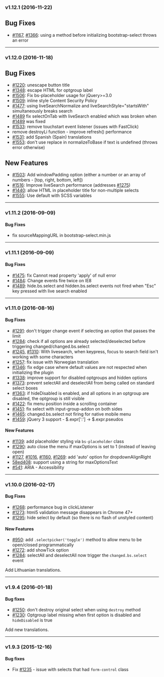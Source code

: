 ### v1.12.1 (2016-11-22)

## Bug Fixes
* [#1167], [#1366]: using a method before initializing bootstrap-select throws an error

[#1167]: https://github.com/silviomoreto/bootstrap-select/issues/1167
[#1366]: https://github.com/silviomoreto/bootstrap-select/issues/1366

-------------------

### v1.12.0 (2016-11-18)

## Bug Fixes
* [#1220]: unescape button title
* [#1348]: escape HTML for optgroup label
* [#1506]: Fix bs-placeholder usage for jQuery>=3.0
* [#1509]: inline style Content Security Policy
* [#1477]: using liveSearchNormalize and liveSearchStyle="startsWith" simultaneously breaks search
* [#1489] fix selectOnTab with liveSearch enabled which was broken when [#1489] was fixed
* [#1533]: remove touchstart event listener (issues with FastClick)
* remove destroyLi function - improve refresh() performance
* [#1531]: add Spanish (Spain) translations
* [#1553]: don't use replace in normalizeToBase if text is undefined (throws error otherwise)

## New Features
* [#1503]: Add windowPadding option (either a number or an array of numbers - [top, right, bottom, left])
* [#1516]: Improve liveSearch performance (addresses [#1275])
* [#1440]: allow HTML in placeholder title for non-multiple selects
* [#1555]: Use default with SCSS variables

[#1220]: https://github.com/silviomoreto/bootstrap-select/issues/1220
[#1275]: https://github.com/silviomoreto/bootstrap-select/issues/1275
[#1348]: https://github.com/silviomoreto/bootstrap-select/issues/1348
[#1506]: https://github.com/silviomoreto/bootstrap-select/issues/1506
[#1509]: https://github.com/silviomoreto/bootstrap-select/issues/1509
[#1477]: https://github.com/silviomoreto/bootstrap-select/issues/1477
[#1489]: https://github.com/silviomoreto/bootstrap-select/issues/1489
[#1533]: https://github.com/silviomoreto/bootstrap-select/issues/1533
[#1531]: https://github.com/silviomoreto/bootstrap-select/issues/1531
[#1503]: https://github.com/silviomoreto/bootstrap-select/issues/1503
[#1516]: https://github.com/silviomoreto/bootstrap-select/issues/1516
[#1440]: https://github.com/silviomoreto/bootstrap-select/issues/1440
[#1553]: https://github.com/silviomoreto/bootstrap-select/issues/1553
[#1555]: https://github.com/silviomoreto/bootstrap-select/issues/1555

-------------------

### v1.11.2 (2016-09-09)

#### Bug Fixes
* fix sourceMappingURL in bootstrap-select.min.js

-------------------

### v1.11.1 (2016-09-09)

#### Bug Fixes
* [#1475]: fix Cannot read property 'apply' of null error
* [#1484]: Change events fire twice on IE8
* [#1489]: hide.bs.select and hidden.bs.select events not fired when "Esc" key pressed with live search enabled

[#1475]: https://github.com/silviomoreto/bootstrap-select/issues/1475
[#1484]: https://github.com/silviomoreto/bootstrap-select/issues/1484
[#1489]: https://github.com/silviomoreto/bootstrap-select/issues/1489

-------------------

### v1.11.0 (2016-08-16)

#### Bug Fixes
* [#1291]: don't trigger change event if selecting an option that passes the limit
* [#1284]: check if all options are already selected/deselected before triggering changed/changed.bs.select
* [#1245], [#1310]: With livesearch, when keypress, focus to search field isn't working with some characters
* [#1257]: fix issue with Norwegian translation
* [#1346]: fix edge case where default values are not respected when initializing the plugin
* [#1338]: improve support for disabled optgroups and hidden options
* [#1373]: prevent selectAll and deselectAll from being called on standard select boxes
* [#1363]: if hideDisabled is enabled, and all options in an optgroup are disabled, the optgroup is still visible
* [#1422]: fix menu position inside a scrolling container
* [#1451]: fix select with input-group-addon on both sides
* [#1465]: changed.bs.select not firing for native mobile menu
* [#1459]: jQuery 3 support - $.expr[':'] -> $.expr.pseudos

#### New Features
* [#1139]: add placeholder styling via `bs-placeholder` class
* [#1290]: auto close the menu if maxOptions is set to 1 (instead of leaving open)
* [#1127], [#1016], [#1160], [#1269]: add 'auto' option for dropdownAlignRight
* [58ed408]: support using a string for maxOptionsText
* [#541]: ARIA - Accessibility

[#1291]: https://github.com/silviomoreto/bootstrap-select/issues/1291
[#1284]: https://github.com/silviomoreto/bootstrap-select/issues/1284
[#1245]: https://github.com/silviomoreto/bootstrap-select/issues/1245
[#1257]: https://github.com/silviomoreto/bootstrap-select/issues/1257
[#1310]: https://github.com/silviomoreto/bootstrap-select/issues/1310
[#1346]: https://github.com/silviomoreto/bootstrap-select/issues/1346
[#1338]: https://github.com/silviomoreto/bootstrap-select/issues/1338
[#1373]: https://github.com/silviomoreto/bootstrap-select/issues/1373
[#1363]: https://github.com/silviomoreto/bootstrap-select/issues/1363
[#1422]: https://github.com/silviomoreto/bootstrap-select/issues/1422
[#1451]: https://github.com/silviomoreto/bootstrap-select/issues/1451
[#1465]: https://github.com/silviomoreto/bootstrap-select/issues/1465
[#1459]: https://github.com/silviomoreto/bootstrap-select/issues/1459
[#1139]: https://github.com/silviomoreto/bootstrap-select/issues/1139
[#1290]: https://github.com/silviomoreto/bootstrap-select/issues/1290
[#1127]: https://github.com/silviomoreto/bootstrap-select/issues/1127
[#1016]: https://github.com/silviomoreto/bootstrap-select/issues/1016
[#1160]: https://github.com/silviomoreto/bootstrap-select/issues/1160
[#1269]: https://github.com/silviomoreto/bootstrap-select/issues/1269
[58ed408]: https://github.com/silviomoreto/bootstrap-select/commit/58ed4085019526141be07beeada37788dfe2d316
[#541]: https://github.com/silviomoreto/bootstrap-select/issues/541

-------------------

### v1.10.0 (2016-02-17)

#### Bug Fixes
* [#1268]: performance bug in clickListener
* [#1273]: html5 validation message disappears in Chrome 47+
* [#1295]: hide select by default (so there is no flash of unstyled content)

#### New Features
* [#950]: add `.selectpicker('toggle')` method to allow menu to be open/closed programmatically
* [#1272]: add showTick option
* [#1284]: selectAll and deselectAll now trigger the `changed.bs.select` event

Add Lithuanian translations.

[#1268]: https://github.com/silviomoreto/bootstrap-select/issues/1268
[#1273]: https://github.com/silviomoreto/bootstrap-select/issues/1273
[#1295]: https://github.com/silviomoreto/bootstrap-select/issues/1295
[#950]: https://github.com/silviomoreto/bootstrap-select/issues/950
[#1272]: https://github.com/silviomoreto/bootstrap-select/issues/1272
[#1284]: https://github.com/silviomoreto/bootstrap-select/issues/1284

-------------------

### v1.9.4 (2016-01-18)

#### Bug fixes
* [#1250]: don't destroy original select when using `destroy` method
* [#1230]: Optgroup label missing when first option is disabled and `hideDisabled` is true

Add new translations.

[#1250]: https://github.com/silviomoreto/bootstrap-select/issues/1250
[#1230]: https://github.com/silviomoreto/bootstrap-select/issues/1230

-------------------

### v1.9.3 (2015-12-16)

#### Bug fixes
* Fix [#1235] - issue with selects that had `form-control` class

[#1235]: https://github.com/silviomoreto/bootstrap-select/issues/1235
